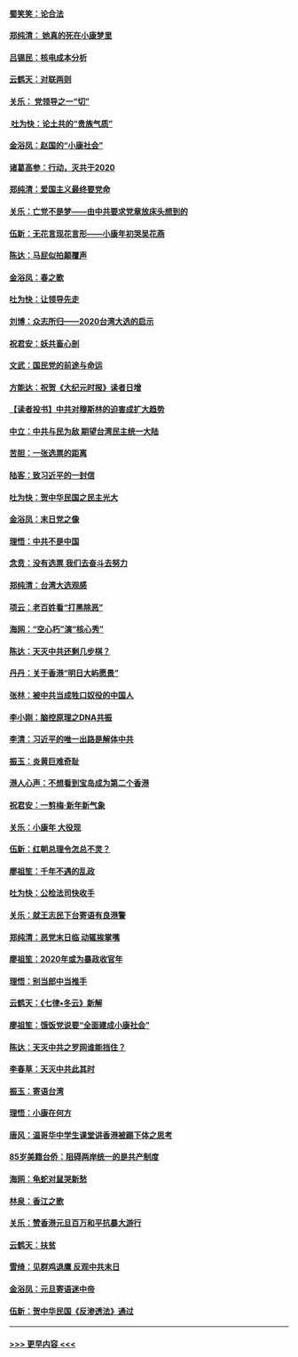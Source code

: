 #### [蜀笑笑：论合法](../pages/nsc993/n11808064.md?t=01210931) 
#### [郑纯清： 她真的死在小康梦里](../pages/nsc993/n11806623.md?t=01210931) 
#### [吕锡民：核电成本分析](../pages/nsc993/n11806284.md?t=01210931) 
#### [云鹤天：对联两则](../pages/nsc993/n11805957.md?t=01210931) 
#### [关乐： 党领导之一“切”](../pages/nsc993/n11804505.md?t=01210931) 
#### [ 吐为快：论土共的“贵族气质”](../pages/nsc993/n11804490.md?t=01210931) 
#### [金浴凤：赵国的“小康社会”](../pages/nsc993/n11804452.md?t=01210931) 
#### [诸葛高参：行动，灭共于2020](../pages/nsc993/n11804120.md?t=01210931) 
#### [郑纯清：爱国主义最终要党命](../pages/nsc993/n11802197.md?t=01210931) 
#### [关乐：亡党不是梦——由中共要求党章放床头想到的](../pages/nsc993/n11802156.md?t=01210931) 
#### [伍新：无花言现花言形——小康年初哭吴花燕](../pages/nsc993/n11800044.md?t=01210931) 
#### [陈达：马屁似拍颠覆声](../pages/nsc993/n11800010.md?t=01210931) 
#### [金浴凤：春之歌](../pages/nsc993/n11797687.md?t=01210931) 
#### [吐为快：让领导先走](../pages/nsc993/n11797512.md?t=01210931) 
#### [刘博：众志所归——2020台湾大选的启示](../pages/nsc993/n11796878.md?t=01210931) 
#### [祝君安：妖共畜心剖](../pages/nsc993/n11794273.md?t=01210931) 
#### [文武：国民党的前途与命运](../pages/nsc993/n11794198.md?t=01210931) 
#### [方能达：祝贺《大纪元时报》读者日增](../pages/nsc993/n11793807.md?t=01210931) 
#### [【读者投书】中共对穆斯林的迫害成扩大趋势](../pages/nsc993/n11791371.md?t=01210931) 
#### [中立：中共与民为敌 期望台湾民主统一大陆](../pages/nsc993/n11790392.md?t=01210931) 
#### [苦胆：一张选票的距离](../pages/nsc993/n11788914.md?t=01210931) 
#### [陆客：致习近平的一封信](../pages/nsc993/n11788867.md?t=01210931) 
#### [吐为快：贺中华民国之民主光大](../pages/nsc993/n11788618.md?t=01210931) 
#### [金浴凤：末日党之像](../pages/nsc993/n11787475.md?t=01210931) 
#### [理悟：中共不是中国](../pages/nsc993/n11787463.md?t=01210931) 
#### [念贲：没有选票  我们去奋斗去努力](../pages/nsc993/n11787398.md?t=01210931) 
#### [郑纯清：台湾大选观感](../pages/nsc993/n11786210.md?t=01210931) 
#### [项云：老百姓看“打黑除恶”](../pages/nsc993/n11785398.md?t=01210931) 
#### [海网：“空心朽”演“核心秀”](../pages/nsc993/n11783874.md?t=01210931) 
#### [陈达：天灭中共还剩几步棋？](../pages/nsc993/n11783719.md?t=01210931) 
#### [丹丹：关于香港“明日大屿愿景”](../pages/nsc993/n11783273.md?t=01210931) 
#### [张林：被中共当成牲口奴役的中国人](../pages/nsc993/n11782397.md?t=01210931) 
#### [李小刚：脑控原理之DNA共振](../pages/nsc993/n11780962.md?t=01210931) 
#### [李清：习近平的唯一出路是解体中共](../pages/nsc993/n11780866.md?t=01210931) 
#### [振玉：炎黄巨难奇耻](../pages/nsc993/n11779632.md?t=01210931) 
#### [港人心声：不想看到宝岛成为第二个香港](../pages/nsc993/n11778817.md?t=01210931) 
#### [祝君安：一剪梅‧新年新气象](../pages/nsc993/n11776340.md?t=01210931) 
#### [关乐：小康年 大役现](../pages/nsc993/n11774213.md?t=01210931) 
#### [伍新：红朝总理令怎总不灵？](../pages/nsc993/n11770813.md?t=01210931) 
#### [廖祖笙：千年不遇的乱政](../pages/nsc993/n11770373.md?t=01210931) 
#### [吐为快：公检法司快收手](../pages/nsc993/n11770359.md?t=01210931) 
#### [关乐：就王志民下台寄语有良港警](../pages/nsc993/n11769903.md?t=01210931) 
#### [郑纯清：恶党末日临 动辄挨掌嘴](../pages/nsc993/n11769356.md?t=01210931) 
#### [廖祖笙：2020年或为暴政收官年](../pages/nsc993/n11768216.md?t=01210931) 
#### [理悟：别当郎中当推手](../pages/nsc993/n11768243.md?t=01210931) 
#### [云鹤天：《七律▪冬云》新解](../pages/nsc993/n11768204.md?t=01210931) 
#### [廖祖笙：饿饭党说要“全面建成小康社会”](../pages/nsc993/n11767482.md?t=01210931) 
#### [陈达：天灭中共之罗网谁能挡住？](../pages/nsc993/n11767465.md?t=01210931) 
#### [李春草：天灭中共此其时](../pages/nsc993/n11767452.md?t=01210931) 
#### [振玉：寄语台湾](../pages/nsc993/n11767432.md?t=01210931) 
#### [理悟：小康在何方](../pages/nsc993/n11767394.md?t=01210931) 
#### [唐风：温哥华中学生课堂讲香港被踢下体之思考](../pages/nsc993/n11766848.md?t=01210931) 
#### [85岁美籍台侨：阻碍两岸统一的是共产制度](../pages/nsc993/n11765043.md?t=01210931) 
#### [海网：龟蛇对鼠哭新愁](../pages/nsc993/n11764895.md?t=01210931) 
#### [林泉：香江之歌](../pages/nsc993/n11764415.md?t=01210931) 
#### [关乐：赞香港元旦百万和平抗暴大游行](../pages/nsc993/n11764382.md?t=01210931) 
#### [云鹤天：扶贫](../pages/nsc993/n11764245.md?t=01210931) 
#### [雪绮：见群鸡退鹰  反观中共末日](../pages/nsc993/n11762112.md?t=01210931) 
#### [金浴凤：元旦寄语迷中帝](../pages/nsc993/n11761788.md?t=01210931) 
#### [伍新：贺中华民国《反渗透法》通过](../pages/nsc993/n11761994.md?t=01210931) 

----
#### [ >>> 更早内容 <<< ](../indexes/nsc993-earlier.md)
